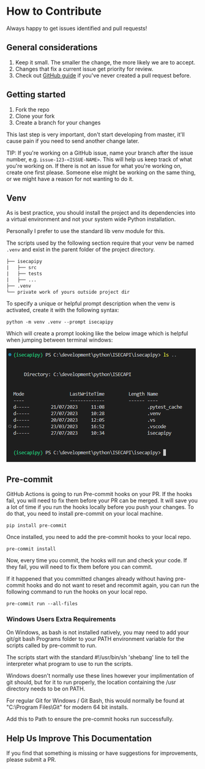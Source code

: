 # How to Contribute

 Always happy to get issues identified and pull requests!

 ## General considerations

 1. Keep it small. The smaller the change, the more likely we are to accept.
 2. Changes that fix a current issue get priority for review.
 3. Check out [GitHub guide][submit-a-pr] if you've never created a pull request before.

 ## Getting started

 1. Fork the repo
 2. Clone your fork
 3. Create a branch for your changes

 This last step is very important, don't start developing from master, it'll cause pain if you need to send another change later.

 TIP: If you're working on a GitHub issue, name your branch after the issue number, e.g. `issue-123-<ISSUE-NAME>`. This will help us keep track of what you're working on. If there is not an issue for what you're working on, create one first please. Someone else might be working on the same thing, or we might have a reason for not wanting to do it.

 ## Venv

 As is best practice, you should install the project and its dependencies into a virtual environment and not your system wide Python installation.

 Personally I prefer to use the standard lib venv module for this.

 The scripts used by the following section require that your venv be named `.venv` and exist in the parent folder of the project directory.

 ```
 ├── isecapipy
 |   ├── src
 |   ├── tests
 |   ├── ...
 ├── .venv
 └── private work of yours outside project dir
 ```

To specify a unique or helpful prompt description when the venv is activated, create it with the following syntax:

    python -m venv .venv --prompt isecapipy

Which will create a prompt looking like the below image which is helpful when jumping between terminal windows:

![Prompt with venv description](/docs_imgs/venv_with_prompt.PNG "venv w. prompt")

 ## Pre-commit

 GitHub Actions is going to run Pre-commit hooks on your PR. If the hooks fail, you will need to fix them before your PR can be merged. It will save you a lot of time if you run the hooks locally before you push your changes. To do that, you need to install pre-commit on your local machine.

 ```shell
 pip install pre-commit
 ```

 Once installed, you need to add the pre-commit hooks to your local repo.

 ```shell
 pre-commit install
 ```

 Now, every time you commit, the hooks will run and check your code. If they fail, you will need to fix them before you can commit.

 If it happened that you committed changes already without having pre-commit hooks and do not want to reset and recommit again, you can run the following command to run the hooks on your local repo.

 ```shell
 pre-commit run --all-files
 ```

### Windows Users Extra Requirements

On Windows, as bash is not installed natively, you may need to add your git/git bash Programs folder to your PATH environment variable for the scripts called by pre-commit to run.

The scripts start with the standard #!/usr/bin/sh 'shebang' line to tell the interpreter what program to use to run the scripts.

Windows doesn't normally use these lines however your implimentation of git should, but for it to run properly, the location containing the /usr directory needs to be on PATH.

For regular Git for Windows / Git Bash, this would normally be found at "C:\Program Files\Git" for modern 64 bit installs.

Add this to Path to ensure the pre-commit hooks run successfully.

 ## Help Us Improve This Documentation

 If you find that something is missing or have suggestions for improvements, please submit a PR.

 [submit-a-pr]: https://docs.github.com/en/pull-requests/collaborating-with-pull-requests/proposing-changes-to-your-work-with-pull-requests/creating-a-pull-request
